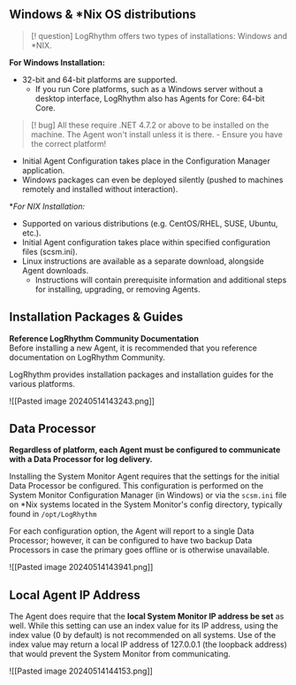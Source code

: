 
##  Windows & *Nix OS distributions

>[! question] LogRhythm offers two types of installations: Windows and *NIX.  
  
**For Windows Installation:**

- 32-bit and 64-bit platforms are supported. 
    - If you run Core platforms, such as a Windows server without a desktop interface, LogRhythm also has Agents for Core: 64-bit Core. 


>[! bug] All these require .NET 4.7.2 or above to be installed on the machine. The Agent won't install unless it is there.
    - Ensure you have the correct platform!


- Initial Agent Configuration takes place in the Configuration Manager application.
- Windows packages can even be deployed silently (pushed to machines remotely and installed without interaction).

**For *NIX Installation:**

- Supported on various distributions (e.g. CentOS/RHEL, SUSE, Ubuntu, etc.).
- Initial Agent configuration takes place within specified configuration files (scsm.ini).
- Linux instructions are available as a separate download, alongside Agent downloads.
    - Instructions will contain prerequisite information and additional steps for installing, upgrading, or removing Agents.


## Installation Packages & Guides

**Reference LogRhythm Community Documentation**  
Before installing a new Agent, it is recommended that you reference documentation on LogRhythm Community.  
  
LogRhythm provides installation packages and installation guides for the various platforms.


![[Pasted image 20240514143243.png]]


## Data Processor

**Regardless of platform, each Agent must be configured to communicate with a Data Processor for log delivery.**

Installing the System Monitor Agent requires that the settings for the initial Data Processor be configured. This configuration is performed on the System Monitor Configuration Manager (in Windows) or via the `scsm.ini` file on *Nix systems located in the System Monitor's config directory, typically found in `/opt/LogRhythm`

For each configuration option, the Agent will report to a single Data Processor; however, it can be configured to have two backup Data Processors in case the primary goes offline or is otherwise unavailable.

![[Pasted image 20240514143941.png]]



## Local Agent IP Address

The Agent does require that the **local System Monitor IP address be set** as well. While this setting can use an index value for its IP address, using the index value (0 by default) is not recommended on all systems. Use of the index value may return a local IP address of 127.0.0.1 (the loopback address) that would prevent the System Monitor from communicating.

![[Pasted image 20240514144153.png]]



